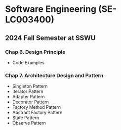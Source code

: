 # Software Engineering (SE-LC003400)
## 2024 Fall Semester at SSWU

### Chap 6. Design Principle
- Code Examples

### Chap 7. Architecture Design and Pattern
- Singleton Pattern
- Iterator Pattern
- Adapter Pattern
- Decorator Pattern
- Factory Method Pattern
- Abstract Factory Pattern
- State Pattern
- Observe Pattern
